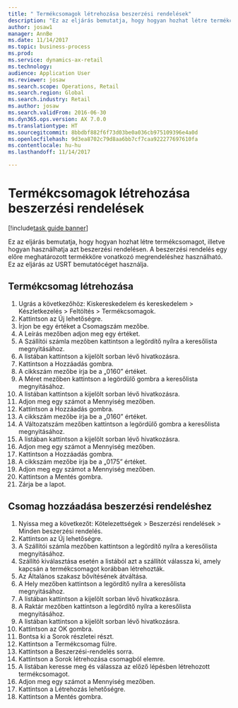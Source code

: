 ```yaml
--- 
title: " Termékcsomagok létrehozása beszerzési rendelések"
description: "Ez az eljárás bemutatja, hogy hogyan hozhat létre termékcsomagot, illetve hogyan használhatja azt beszerzési rendelésen."
author: josaw1
manager: AnnBe
ms.date: 11/14/2017
ms.topic: business-process
ms.prod: 
ms.service: dynamics-ax-retail
ms.technology: 
audience: Application User
ms.reviewer: josaw
ms.search.scope: Operations, Retail
ms.search.region: Global
ms.search.industry: Retail
ms.author: josaw
ms.search.validFrom: 2016-06-30
ms.dyn365.ops.version: AX 7.0.0
ms.translationtype: HT
ms.sourcegitcommit: 8bbdbf882f6f73d03be0a036cb975109396e4a0d
ms.openlocfilehash: 9d3ea8702c79d8aa6bb7cf7caa922277697610fa
ms.contentlocale: hu-hu
ms.lasthandoff: 11/14/2017

---
```

# <a name="create-product-packages-for-purchase-orders"></a> Termékcsomagok létrehozása beszerzési rendelések

[!include[task guide banner](../includes/task-guide-banner.md)]

Ez az eljárás bemutatja, hogy hogyan hozhat létre termékcsomagot, illetve hogyan használhatja azt beszerzési rendelésen. A beszerzési rendelés egy előre meghatározott termékköre vonatkozó megrendeléshez használható. Ez az eljárás az USRT bemutatócéget használja.


## <a name="create-a-product-package"></a>Termékcsomag létrehozása
1. Ugrás a következőhöz: Kiskereskedelem és kereskedelem > Készletkezelés > Feltöltés > Termékcsomagok.
2. Kattintson az Új lehetőségre.
3. Írjon be egy értéket a Csomagszám mezőbe.
4. A Leírás mezőben adjon meg egy értéket.
5. A Szállítói számla mezőben kattintson a legördítő nyílra a keresőlista megnyitásához.
6. A listában kattintson a kijelölt sorban lévő hivatkozásra.
7. Kattintson a Hozzáadás gombra.
8. A cikkszám mezőbe írja be a „0160” értéket.
9. A Méret mezőben kattintson a legördülő gombra a keresőlista megnyitásához.
10. A listában kattintson a kijelölt sorban lévő hivatkozásra.
11. Adjon meg egy számot a Mennyiség mezőben.
12. Kattintson a Hozzáadás gombra.
13. A cikkszám mezőbe írja be a „0160” értéket.
14. A Változatszám mezőben kattintson a legördülő gombra a keresőlista megnyitásához.
15. A listában kattintson a kijelölt sorban lévő hivatkozásra.
16. Adjon meg egy számot a Mennyiség mezőben.
17. Kattintson a Hozzáadás gombra.
18. A cikkszám mezőbe írja be a „0175” értéket.
19. Adjon meg egy számot a Mennyiség mezőben.
20. Kattintson a Mentés gombra.
21. Zárja be a lapot.

## <a name="add-package-to-purchase-order"></a>Csomag hozzáadása beszerzési rendeléshez
1. Nyissa meg a következőt: Kötelezettségek > Beszerzési rendelések > Minden beszerzési rendelés.
2. Kattintson az Új lehetőségre.
3. A Szállítói számla mezőben kattintson a legördítő nyílra a keresőlista megnyitásához.
4. Szállító kiválasztása esetén a listából azt a szállítót válassza ki, amely kapcsán a termékcsomagot korábban létrehozták.
5. Az Általános szakasz bővítésének átváltása.
6. A Hely mezőben kattintson a legördítő nyílra a keresőlista megnyitásához.
7. A listában kattintson a kijelölt sorban lévő hivatkozásra.
8. A Raktár mezőben kattintson a legördítő nyílra a keresőlista megnyitásához.
9. A listában kattintson a kijelölt sorban lévő hivatkozásra.
10. Kattintson az OK gombra.
11. Bontsa ki a Sorok részletei részt.
12. Kattintson a Termékcsomag fülre.
13. Kattintson a Beszerzési-rendelés sorra.
14. Kattintson a Sorok létrehozása csomagból elemre.
15. A listában keresse meg és válassza az előző lépésben létrehozott termékcsomagot.
16. Adjon meg egy számot a Mennyiség mezőben.
17. Kattintson a Létrehozás lehetőségre.
18. Kattintson a Mentés gombra.


